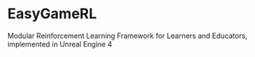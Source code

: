 # EasyGameRL
Modular Reinforcement Learning Framework for Learners and Educators, implemented in Unreal Engine 4
